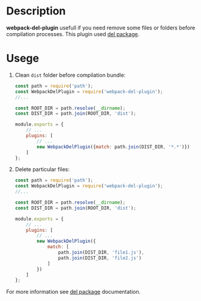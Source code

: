 # Description
**webpack-del-plugin** usefull if you need remove some files or folders
before compilation processes. This plugin used [del package](https://www.npmjs.com/package/del).

# Usege
1. Clean `dist` folder before compilation bundle:
	```javascript
	const path = require('path');
	const WebpackDelPlugin = require('webpack-del-plugin');
	//...

	const ROOT_DIR = path.resolve(__dirname);
	const DIST_DIR = path.join(ROOT_DIR, 'dist');

	module.exports = {
		// ...
		plugins: [
			// ...
			new WebpackDelPlugin({match: path.join(DIST_DIR, '*.*')})
		]
	};
	```

2. Delete particular files:
	```javascript
	const path = require('path');
	const WebpackDelPlugin = require('webpack-del-plugin');
	//...

	const ROOT_DIR = path.resolve(__dirname);
	const DIST_DIR = path.join(ROOT_DIR, 'dist');

	module.exports = {
		// ...
		plugins: [
			// ...
			new WebpackDelPlugin({
				match: [
					path.join(DIST_DIR, 'file1.js'),
					path.join(DIST_DIR, 'file2.js')
				]
			})
		]
	};
	```

For more information see [del package](https://www.npmjs.com/package/del) documentation.